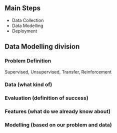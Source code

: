 
## Main Steps

* Data Collection
* Data Modelling 
*  Deployment

  

## Data Modelling division

###  Problem Definition
 Supervised, Unsupervised, Transfer, Reinforcement
### Data (what kind of)
### Evaluation (definition of success)
### Features (what do we already know about)
### Modelling (based on our problem and data)
 
